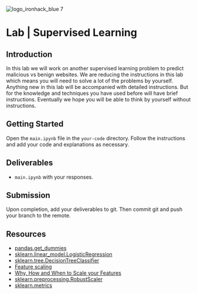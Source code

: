 ![logo_ironhack_blue 7](https://user-images.githubusercontent.com/23629340/40541063-a07a0a8a-601a-11e8-91b5-2f13e4e6b441.png)

# Lab | Supervised Learning

## Introduction

In this lab we will work on another supervised learning problem to predict malicious vs benign websites. We are reducing the instructions in this lab which means you will need to solve a lot of the problems by yourself. Anything new in this lab will be accompanied with detailed instructions. But for the knowledge and techniques you have used before will have brief instructions. Eventually we hope you will be able to think by yourself without instructions.

## Getting Started

Open the `main.ipynb` file in the `your-code` directory. Follow the instructions and add your code and explanations as necessary.

## Deliverables

- `main.ipynb` with your responses.

## Submission

Upon completion, add your deliverables to git. Then commit git and push your branch to the remote.

## Resources

- [pandas.get_dummies](https://pandas.pydata.org/pandas-docs/stable/generated/pandas.get_dummies.html)
- [sklearn.linear_model.LogisticRegression](https://scikit-learn.org/stable/modules/generated/sklearn.linear_model.LogisticRegression.html)
- [sklearn.tree.DecisionTreeClassifier](https://scikit-learn.org/stable/modules/generated/sklearn.tree.DecisionTreeClassifier.html)
- [Feature scaling](https://en.wikipedia.org/wiki/Feature_scaling)
- [Why, How and When to Scale your Features](https://medium.com/greyatom/why-how-and-when-to-scale-your-features-4b30ab09db5e)
- [sklearn.preprocessing.RobustScaler](https://scikit-learn.org/stable/modules/generated/sklearn.preprocessing.RobustScaler.html)
- [sklearn.metrics](https://scikit-learn.org/stable/modules/classes.html#module-sklearn.metrics)